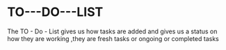 # TO---DO---LIST
The TO - Do - List gives us how tasks are added and gives us a status on how they are working ,they are fresh tasks or ongoing or completed tasks
